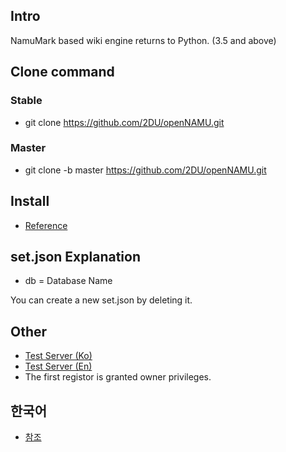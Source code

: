 ﻿## Intro
NamuMark based wiki engine returns to Python. (3.5 and above)

## Clone command
### Stable
 * git clone https://github.com/2DU/openNAMU.git

### Master
 * git clone -b master https://github.com/2DU/openNAMU.git

## Install
 * [Reference](https://en.namu.ml/w/openNAMU%2FInstall)
 
## set.json Explanation
 * db = Database Name

You can create a new set.json by deleting it.

## Other
 * [Test Server (Ko)](http://namu.ml/)
 * [Test Server (En)](http://en.namu.ml/)
 * The first registor is granted owner privileges.

## 한국어
 * [참조](https://github.com/2DU/openNAMU/blob/master/Readme-Ko.md)